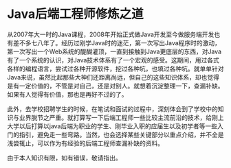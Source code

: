 # Java后端工程师修炼之道

从2007年大一时的Java课程，2008年开始正式做Java开发至今做服务端开发也有差不多七八年了。经历过刚学Java时的迷茫，第一次写出Java程序时的激动，第一次写出一个Web系统的醍醐灌顶，一直到接触到Java更底层的东西，对Java有了一个系统的认识，对Java技术体系有了一个宏观的感受。这期间，用过各式各样的编程语言，尝试过各种开源软件，挖过各种坑，也填过各种坑。就单单针对Java来说，虽然比起那些大神们还距离尚远，但自己的这些知识体系，却也觉得是有一定价值的，不管是对自己，还是对别人。就想着沉淀整理一下，查漏补缺。如果有人觉得有价值，那也是再好不过的了。

此外，去学校招聘学生的时候，在笔试和面试的过程中，深刻体会到了学校中的知识与业界脱节之严重。就打算写一下后端工程师一些比较主流前沿的技术，给刚上大学以后打算以java后端为职业的学生、刚毕业入职的应届生以及初学者等一些入门的指引，避免走一些弯路。当然，也会选择某些关键部分以重点介绍，并不全是浅尝辄止，可以作为有经验的后端工程师查漏补缺的资料。

由于本人知识有限，如有错误，敬请指出。

